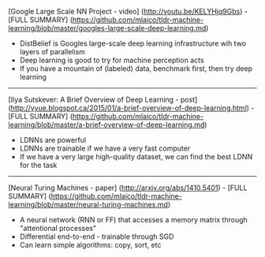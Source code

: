 [Google Large Scale NN Project - video] (http://youtu.be/KELYHjq9Gbs) - [FULL SUMMARY] (https://github.com/mlaico/tldr-machine-learning/blob/master/googles-large-scale-deep-learning.md)
 - DistBelief is Googles large-scale deep learning infrastructure wih two layers of parallelism
 - Deep learning is good to try for machine perception acts
 - If you have a mountain of (labeled) data, benchmark first, then try deep learning
 
 
 ***
 
 
[Ilya Sutskever: A Brief Overview of Deep Learning - post] (http://yyue.blogspot.ca/2015/01/a-brief-overview-of-deep-learning.html) - [FULL SUMMARY] (https://github.com/mlaico/tldr-machine-learning/blob/master/a-brief-overview-of-deep-learning.md)
 - LDNNs are powerful
 - LDNNs are trainable if we have a very fast computer
 - If we have a very large high-quality dataset, we can find the best LDNN for the task
 
 
 ***

 
[Neural Turing Machines - paper] (http://arxiv.org/abs/1410.5401) - [FULL SUMMARY] (https://github.com/mlaico/tldr-machine-learning/blob/master/neural-turing-machines.md)
 - A neural network (RNN or FF) that accesses a memory matrix through "attentional processes"
 - Differential end-to-end - trainable through SGD
 - Can learn simple algorithms: copy, sort, etc
 
   